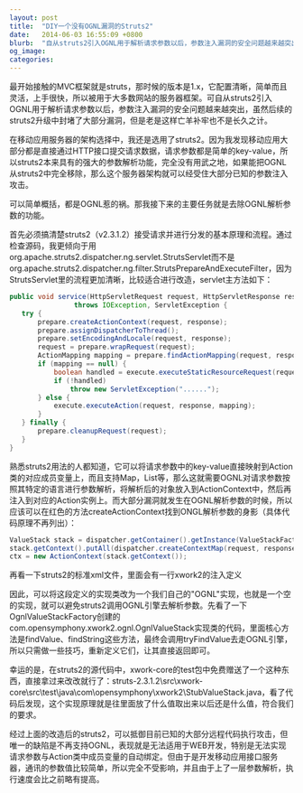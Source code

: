 ```yaml
---
layout: post
title:  "DIY一个没有OGNL漏洞的Struts2"
date:   2014-06-03 16:55:09 +0800
blurb:  "自从struts2引入OGNL用于解析请求参数以后，参数注入漏洞的安全问题越来越突出"
og_image:
categories: 
---
```


最开始接触的MVC框架就是struts，那时候的版本是1.x，它配置清晰，简单而且灵活，上手很快，所以被用于大多数网站的服务器框架。可自从struts2引入OGNL用于解析请求参数以后，参数注入漏洞的安全问题越来越突出，虽然后续的struts2升级中封堵了大部分漏洞，但是老是这样亡羊补牢也不是长久之计。

在移动应用服务器的架构选择中，我还是选用了struts2。因为我发现移动应用大部分都是直接通过HTTP接口提交请求数据，请求参数都是简单的key-value，所以struts2本来具有的强大的参数解析功能，完全没有用武之地，如果能把OGNL从struts2中完全移除，那么这个服务器架构就可以经受住大部分已知的参数注入攻击。

可以简单概括，都是OGNL惹的祸。那我接下来的主要任务就是去除OGNL解析参数的功能。

首先必须搞清楚struts2（v2.3.1.2）接受请求并进行分发的基本原理和流程。通过检查源码，我更倾向于用org.apache.struts2.dispatcher.ng.servlet.StrutsServlet而不是org.apache.struts2.dispatcher.ng.filter.StrutsPrepareAndExecuteFilter，因为StrutsServlet里的流程更加清晰，比较适合进行改造，servlet主方法如下：

```java
public void service(HttpServletRequest request, HttpServletResponse response) 
                throws IOException, ServletException {
   try {
       prepare.createActionContext(request, response);
       prepare.assignDispatcherToThread();
       prepare.setEncodingAndLocale(request, response);
       request = prepare.wrapRequest(request);
       ActionMapping mapping = prepare.findActionMapping(request, response);
       if (mapping == null) {
           boolean handled = execute.executeStaticResourceRequest(request, response);
           if (!handled)
               throw new ServletException("......");
       } else {
           execute.executeAction(request, response, mapping);
       }
   } finally {
       prepare.cleanupRequest(request);
   }
}
```

熟悉struts2用法的人都知道，它可以将请求参数中的key-value直接映射到Action类的对应成员变量上，而且支持Map，List等，那么这就需要OGNL对请求参数按照其特定的语言进行参数解析，将解析后的对象放入到ActionContext中，然后再注入到对应的Action实例上。而大部分漏洞就发生在OGNL解析参数的时候，所以应该可以在红色的方法createActionContext找到ONGL解析参数的身影（具体代码原理不再列出）：

```java
ValueStack stack = dispatcher.getContainer().getInstance(ValueStackFactory.class).createValueStack();
stack.getContext().putAll(dispatcher.createContextMap(request, response, null, servletContext));
ctx = new ActionContext(stack.getContext());
```

再看一下struts2的标准xml文件，里面会有一行xwork2的注入定义

因此，可以将这段定义的实现类改为一个我们自己的"OGNL"实现，也就是一个空的实现，就可以避免struts2调用OGNL引擎去解析参数。先看了一下OgnlValueStackFactory创建的com.opensymphony.xwork2.ognl.OgnlValueStack实现类的代码，里面核心方法是findValue、findString这些方法，最终会调用tryFindValue去走OGNL引擎，所以只需做一些技巧，重新定义它们，让其直接返回即可。

幸运的是，在struts2的源代码中，xwork-core的test包中免费赠送了一个这种东西，直接拿过来改改就行了：struts-2.3.1.2\src\xwork-core\src\test\java\com\opensymphony\xwork2\StubValueStack.java，看了代码后发现，这个实现原理就是往里面放了什么值取出来以后还是什么值，符合我们的要求。

经过上面的改造后的struts2，可以抵御目前已知的大部分远程代码执行攻击，但唯一的缺陷是不再支持OGNL，表现就是无法适用于WEB开发，特别是无法实现请求参数与Action类中成员变量的自动绑定。但由于是开发移动应用接口服务器，通讯的参数值比较简单，所以完全不受影响，并且由于上了一层参数解析，执行速度会比之前略有提高。
